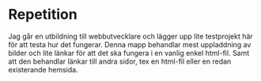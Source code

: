 # Repetition
Jag går en utbildning till webbutvecklare och lägger upp lite testprojekt här för att testa hur det fungerar. 
Denna mapp behandlar mest uppladdning av bilder och lite länkar för att det ska fungera i en vanlig enkel html-fil.
Samt att den behandlar länkar till andra sidor, tex en html-fil eller en redan existerande hemsida.

